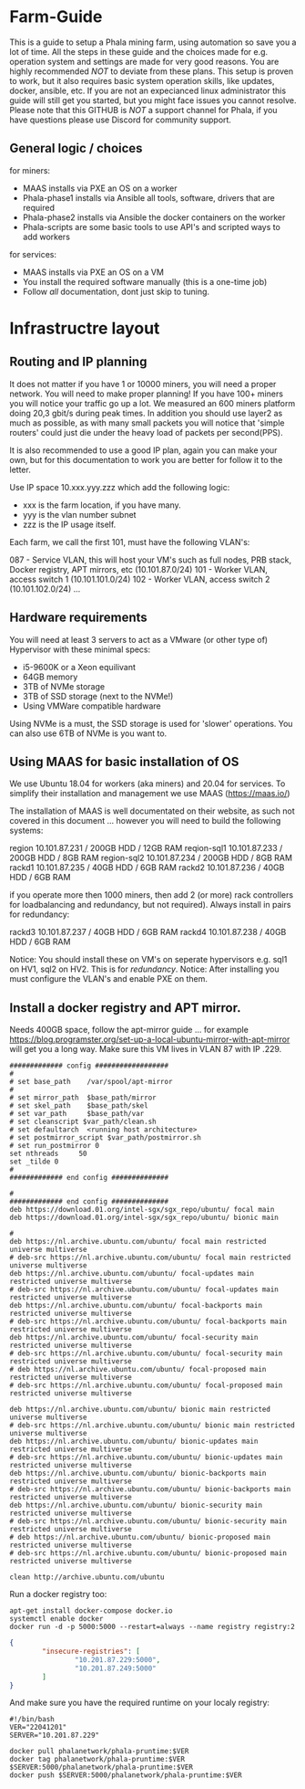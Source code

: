 # Farm-Guide

This is a guide to setup a Phala mining farm, using automation so save you a lot of time. All the steps in these guide and the choices made for e.g. operation system and settings are made for very good reasons. You are highly recommended *NOT* to deviate from these plans. This setup is proven to work, but it also requires basic system operation skills, like updates, docker, ansible, etc. If you are not an expecianced linux administrator this guide will still get you started, but you might face issues you cannot resolve. Please note that this GITHUB is *NOT* a support channel for Phala, if you have questions please use Discord for community support.

## General logic / choices

for miners:
- MAAS installs via PXE an OS on a worker
- Phala-phase1 installs via Ansible all tools, software, drivers that are required
- Phala-phase2 installs via Ansible the docker containers on the worker
- Phala-scripts are some basic tools to use API's and scripted ways to add workers

for services:
- MAAS installs via PXE an OS on a VM
- You install the required software manually (this is a one-time job)
- Follow *all* documentation, dont just skip to tuning. 

# Infrastructre layout

## Routing and IP planning

It does not matter if you have 1 or 10000 miners, you will need a proper network. You will need to make proper planning! If you have 100+ miners you will notice your traffic go up a lot. We measured an 600 miners platform doing 20,3 gbit/s during peak times. In addition you should use layer2 as much as possible, as with many small packets you will notice that 'simple routers' could just die under the heavy load of packets per second(PPS).

It is also recommended to use a good IP plan, again you can make your own, but for this documentation to work you are better for follow it to the letter.

Use IP space 10.xxx.yyy.zzz which add the following logic:
- xxx is the farm location, if you have many.
- yyy is the vlan number subnet
- zzz is the IP usage itself.

Each farm, we call the first 101, must have the following VLAN's:

087 - Service VLAN, this will host your VM's such as full nodes, PRB stack, Docker registry, APT mirrors, etc (10.101.87.0/24)
101 - Worker VLAN, access switch 1 (10.101.101.0/24)
102 - Worker VLAN, access switch 2 (10.101.102.0/24)
...

## Hardware requirements ##

You will need at least 3 servers to act as a VMware (or other type of) Hypervisor with these minimal specs:

-  i5-9600K or a Xeon equilivant
-  64GB memory
-  3TB of NVMe storage
-  3TB of SSD storage (next to the NVMe!)
-  Using VMWare compatible hardware

Using NVMe is a must, the SSD storage is used for 'slower' operations. You can also use 6TB of NVMe is you want to.

## Using MAAS for basic installation of OS ##

We use Ubuntu 18.04 for workers (aka miners) and 20.04 for services. To simplify their installation and management we use MAAS (https://maas.io/)

The installation of MAAS is well documentated on their website, as such not covered in this document ... however you will need to build the following systems:

region 10.101.87.231 / 200GB HDD / 12GB RAM
reqion-sql1 10.101.87.233 / 200GB HDD / 8GB RAM
region-sql2 10.101.87.234 / 200GB HDD / 8GB RAM
rackd1 10.101.87.235 / 40GB HDD / 6GB RAM
rackd2 10.101.87.236 / 40GB HDD / 6GB RAM

if you operate more then 1000 miners, then add 2 (or more) rack controllers for loadbalancing and redundancy, but not required). Always install in pairs for redundancy:

rackd3 10.101.87.237 / 40GB HDD / 6GB RAM
rackd4 10.101.87.238 / 40GB HDD / 6GB RAM

Notice: You should install these on VM's on seperate hypervisors e.g. sql1 on HV1, sql2 on HV2. This is for *redundancy*.
Notice: After installing you must configure the VLAN's and enable PXE on them.

## Install a docker registry and APT mirror.

Needs 400GB space, follow the apt-mirror guide ... for example https://blog.programster.org/set-up-a-local-ubuntu-mirror-with-apt-mirror will get you a long way. Make sure this VM lives in VLAN 87 with IP .229.

```cat /etc/apt/mirror.list
############# config ##################
#
# set base_path    /var/spool/apt-mirror
#
# set mirror_path  $base_path/mirror
# set skel_path    $base_path/skel
# set var_path     $base_path/var
# set cleanscript $var_path/clean.sh
# set defaultarch  <running host architecture>
# set postmirror_script $var_path/postmirror.sh
# set run_postmirror 0
set nthreads     50
set _tilde 0
#
############# end config ##############

#
############# end config ##############
deb https://download.01.org/intel-sgx/sgx_repo/ubuntu/ focal main
deb https://download.01.org/intel-sgx/sgx_repo/ubuntu/ bionic main

#
deb https://nl.archive.ubuntu.com/ubuntu/ focal main restricted universe multiverse
# deb-src https://nl.archive.ubuntu.com/ubuntu/ focal main restricted universe multiverse
deb https://nl.archive.ubuntu.com/ubuntu/ focal-updates main restricted universe multiverse
# deb-src https://nl.archive.ubuntu.com/ubuntu/ focal-updates main restricted universe multiverse
deb https://nl.archive.ubuntu.com/ubuntu/ focal-backports main restricted universe multiverse
# deb-src https://nl.archive.ubuntu.com/ubuntu/ focal-backports main restricted universe multiverse
deb https://nl.archive.ubuntu.com/ubuntu/ focal-security main restricted universe multiverse
# deb-src https://nl.archive.ubuntu.com/ubuntu/ focal-security main restricted universe multiverse
# deb https://nl.archive.ubuntu.com/ubuntu/ focal-proposed main restricted universe multiverse
# deb-src https://nl.archive.ubuntu.com/ubuntu/ focal-proposed main restricted universe multiverse

deb https://nl.archive.ubuntu.com/ubuntu/ bionic main restricted universe multiverse
# deb-src https://nl.archive.ubuntu.com/ubuntu/ bionic main restricted universe multiverse
deb https://nl.archive.ubuntu.com/ubuntu/ bionic-updates main restricted universe multiverse
# deb-src https://nl.archive.ubuntu.com/ubuntu/ bionic-updates main restricted universe multiverse
deb https://nl.archive.ubuntu.com/ubuntu/ bionic-backports main restricted universe multiverse
# deb-src https://nl.archive.ubuntu.com/ubuntu/ bionic-backports main restricted universe multiverse
deb https://nl.archive.ubuntu.com/ubuntu/ bionic-security main restricted universe multiverse
# deb-src https://nl.archive.ubuntu.com/ubuntu/ bionic-security main restricted universe multiverse
# deb https://nl.archive.ubuntu.com/ubuntu/ bionic-proposed main restricted universe multiverse
# deb-src https://nl.archive.ubuntu.com/ubuntu/ bionic-proposed main restricted universe multiverse

clean http://archive.ubuntu.com/ubuntu
```

Run a docker registry too:

```
apt-get install docker-compose docker.io
systemctl enable docker
docker run -d -p 5000:5000 --restart=always --name registry registry:2
```

```/etc/docker/daemon.json
{
        "insecure-registries": [
                "10.201.87.229:5000",
                "10.201.87.249:5000"
        ]
}

```

And make sure you have the required runtime on your localy registry:

```
#!/bin/bash
VER="22041201"
SERVER="10.201.87.229"

docker pull phalanetwork/phala-pruntime:$VER
docker tag phalanetwork/phala-pruntime:$VER $SERVER:5000/phalanetwork/phala-pruntime:$VER
docker push $SERVER:5000/phalanetwork/phala-pruntime:$VER
```
